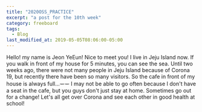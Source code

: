 ```yaml
---
title: "2020OSS_PRACTICE"
excerpt: "a post for the 10th week"
category: freeboard
tags:
  - Blog
last_modified_at: 2019-05-05T08:06:00-05:00
---
```


Hello! my name is Jeon YeEun!
Nice to meet you! 
I live in Jeju Island now.
If you walk in front of my house for 5 minutes, you can see the sea.
Until two weeks ago, there were not many people in Jeju Island because of Corona 19, but recently there have been so many visitors. 
So the cafe in front of my house is always full...ᅲᅲ 
I may not be able to go often because I don't have a seat in the cafe, but you guys don't just stay at home.
Sometimes go out for a change! 
Let's all get over Corona and see each other in good health at school!
